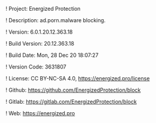 ! Project: Energized Protection

! Description: ad.porn.malware blocking.

! Version: 6.0.1.20.12.363.18

! Build Version: 20.12.363.18

! Build Date: Mon, 28 Dec 20 18:07:27

! Version Code: 3631807

! License: CC BY-NC-SA 4.0, https://energized.pro/license

! Github: https://github.com/EnergizedProtection/block

! Gitlab: https://gitlab.com/EnergizedProtection/block


! Web: https://energized.pro

